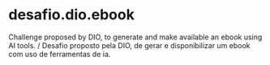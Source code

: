 # desafio.dio.ebook
Challenge proposed by DIO, to generate and make available an ebook using AI tools. / Desafio proposto pela DIO, de gerar e disponibilizar um ebook com uso de ferramentas de ia.
